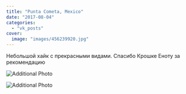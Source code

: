 ```yaml
---
title: "Punta Cometa, Mexico"
date: "2017-08-04"
categories: 
  - "vk_posts"
cover:
  image: "images/456239920.jpg"
---
```


Небольшой хайк с прекрасными видами. Спасибо Крошке Еноту за рекомендацию

![Additional Photo](https://vodpop.ru/wp-content/uploads/2023/07/456239921.jpg)

![Additional Photo](https://vodpop.ru/wp-content/uploads/2023/07/456239922.jpg)
